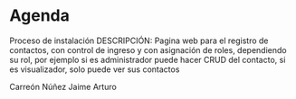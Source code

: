 # Agenda
Proceso de instalación 
DESCRIPCIÓN:
Pagina web para el registro de contactos, con control de ingreso y con asignación de roles, dependiendo su rol, por ejemplo si es administrador puede hacer CRUD del contacto, si es visualizador, solo puede ver sus contactos  

Carreón Núñez Jaime Arturo
